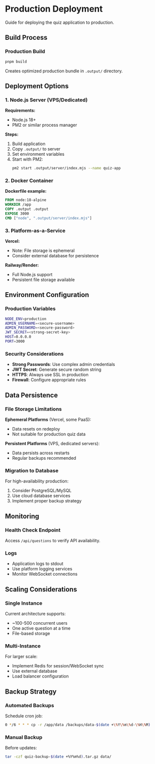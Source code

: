 # Production Deployment

Guide for deploying the quiz application to production.

## Build Process

### Production Build

```bash
pnpm build
```

Creates optimized production bundle in `.output/` directory.

## Deployment Options

### 1. Node.js Server (VPS/Dedicated)

**Requirements:**
- Node.js 18+
- PM2 or similar process manager

**Steps:**
1. Build application
2. Copy `.output/` to server
3. Set environment variables
4. Start with PM2:
   ```bash
   pm2 start .output/server/index.mjs --name quiz-app
   ```

### 2. Docker Container

**Dockerfile example:**
```dockerfile
FROM node:18-alpine
WORKDIR /app
COPY .output .output
EXPOSE 3000
CMD ["node", ".output/server/index.mjs"]
```

### 3. Platform-as-a-Service

**Vercel:**
- Note: File storage is ephemeral
- Consider external database for persistence

**Railway/Render:**
- Full Node.js support
- Persistent file storage available

## Environment Configuration

### Production Variables

```bash
NODE_ENV=production
ADMIN_USERNAME=<secure-username>
ADMIN_PASSWORD=<secure-password>
JWT_SECRET=<strong-secret-key>
HOST=0.0.0.0
PORT=3000
```

### Security Considerations

- **Strong Passwords**: Use complex admin credentials
- **JWT Secret**: Generate secure random string
- **HTTPS**: Always use SSL in production
- **Firewall**: Configure appropriate rules

## Data Persistence

### File Storage Limitations

**Ephemeral Platforms** (Vercel, some PaaS):
- Data resets on redeploy
- Not suitable for production quiz data

**Persistent Platforms** (VPS, dedicated servers):
- Data persists across restarts
- Regular backups recommended

### Migration to Database

For high-availability production:
1. Consider PostgreSQL/MySQL
2. Use cloud database services
3. Implement proper backup strategy

## Monitoring

### Health Check Endpoint

Access `/api/questions` to verify API availability.

### Logs

- Application logs to stdout
- Use platform logging services
- Monitor WebSocket connections

## Scaling Considerations

### Single Instance

Current architecture supports:
- ~100-500 concurrent users
- One active question at a time
- File-based storage

### Multi-Instance

For larger scale:
- Implement Redis for session/WebSocket sync
- Use external database
- Load balancer configuration

## Backup Strategy

### Automated Backups

Schedule cron job:
```bash
0 */6 * * * cp -r /app/data /backups/data-$(date +\%Y\%m\%d-\%H\%M)
```

### Manual Backup

Before updates:
```bash
tar -czf quiz-backup-$(date +%Y%m%d).tar.gz data/
```
